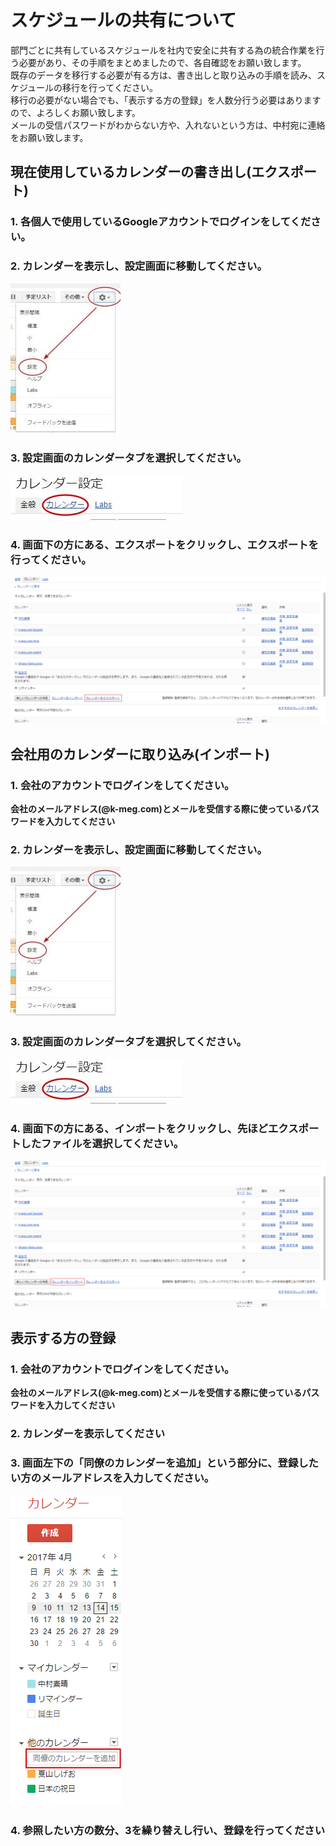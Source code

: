 # スケジュールの共有について

部門ごとに共有しているスケジュールを社内で安全に共有する為の統合作業を行う必要があり、その手順をまとめましたので、各自確認をお願い致します。  
既存のデータを移行する必要が有る方は、書き出しと取り込みの手順を読み、スケジュールの移行を行ってください。  
移行の必要がない場合でも、「表示する方の登録」を人数分行う必要はありますので、よろしくお願い致します。  
メールの受信パスワードがわからない方や、入れないという方は、中村宛に連絡をお願い致します。

## 現在使用しているカレンダーの書き出し(エクスポート)
### 1. 各個人で使用しているGoogleアカウントでログインをしてください。
### 2. カレンダーを表示し、設定画面に移動してください。
![1.jpg](./1.jpg)
### 3. 設定画面のカレンダータブを選択してください。
![2.jpg](./2.jpg)
### 4. 画面下の方にある、エクスポートをクリックし、エクスポートを行ってください。
![export.png](./export.png)

## 会社用のカレンダーに取り込み(インポート)
### 1. 会社のアカウントでログインをしてください。
**会社のメールアドレス(@k-meg.com)とメールを受信する際に使っているパスワードを入力してください**
### 2. カレンダーを表示し、設定画面に移動してください。
![1.jpg](./1.jpg)
### 3. 設定画面のカレンダータブを選択してください。
![2.jpg](./2.jpg)
### 4. 画面下の方にある、インポートをクリックし、先ほどエクスポートしたファイルを選択してください。
![export.png](./import.png)

## 表示する方の登録
### 1. 会社のアカウントでログインをしてください。
**会社のメールアドレス(@k-meg.com)とメールを受信する際に使っているパスワードを入力してください**

### 2. カレンダーを表示してください
### 3. 画面左下の「同僚のカレンダーを追加」という部分に、登録したい方の**メールアドレス**を入力してください。
![cal.png](./cal.png)
### 4. 参照したい方の数分、3を繰り替えし行い、登録を行ってください
